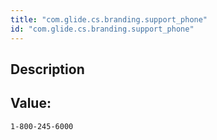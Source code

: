 ```yaml
---
title: "com.glide.cs.branding.support_phone"
id: "com.glide.cs.branding.support_phone"
---
```

## Description



## Value: 
```
1-800-245-6000
```